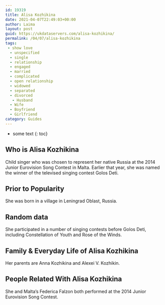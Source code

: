 ```yaml
---
id: 19319
title: Alisa Kozhikina
date: 2021-04-07T22:49:03+00:00
author: Laima
layout: post
guid: https://ukdataservers.com/alisa-kozhikina/
permalink: /04/07/alisa-kozhikina
tags:
 - show love
  - unspecified
  - single
  - relationship
  - engaged
  - married
  - complicated
  - open relationship
  - widowed
  - separated
  - divorced
   - Husband
  - Wife
  - Boyfriend
  - Girlfriend
category: Guides
---
```


* some text
{: toc}


## Who is Alisa Kozhikina
                  
                  
                  
Child singer who was chosen to represent her native Russia at the 2014 Junior Eurovision Song Contest in Malta. Earlier that year, she was named the winner of the televised singing contest Golos Deti.
                  
              
            
              
            
                
                
                
## Prior to Popularity
                  
                  
                  
She was born in a village in Leningrad Oblast, Russia.
                  
              
            
              
            
                
                
                
## Random data
                  
                  
                  
She participated in a number of singing contests before Golos Deti, including Constellation of Youth and Rose of the Winds.
                  
              
            
              
            
                
                
                
## Family & Everyday Life of Alisa Kozhikina
                  
                  
                  
Her parents are Anna Kozhikina and Alexei V. Kozhikin.
                  
              
            
              
            
                
                
                
## People Related With Alisa Kozhikina
                  
                  
                  
She and Malta&#8217;s Federica Falzon both performed at the 2014 Junior Eurovision Song Contest.
                  
              
            
              
            
                
              
            
              
              
            
            
              
            
          
          
          